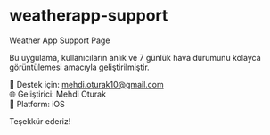 # weatherapp-support
Weather App Support Page

Bu uygulama, kullanıcıların anlık ve 7 günlük hava durumunu kolayca görüntülemesi amacıyla geliştirilmiştir.

📧 Destek için: mehdi.oturak10@gmail.com  
🌐 Geliştirici: Mehdi Oturak  
📱 Platform: iOS

Teşekkür ederiz!
